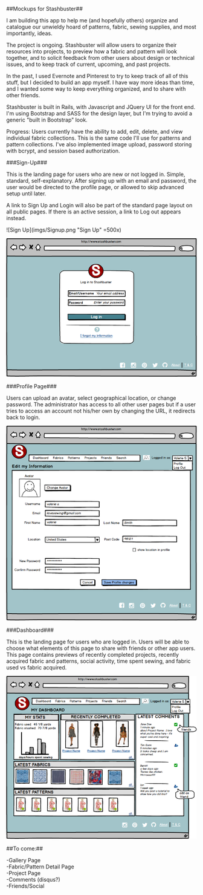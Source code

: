 ##Mockups for Stashbuster##

I am building this app to help me (and hopefully others) organize and catalogue our unwieldy hoard of patterns, fabric, sewing supplies, and most importantly, ideas. 

The project is ongoing. Stashbuster will allow users to organize their resources into projects, to preview how a fabric and pattern will look together, and  to solicit feedback from other users about design or technical issues, and to keep track of current, upcoming, and past projects.

In the past, I used Evernote and Pinterest to try to keep track of all of this stuff, but I decided to build an app myself. I have way more ideas than time, and I wanted some way to keep everything organized, and to share with other friends.

Stashbuster is built in Rails, with Javascript and JQuery UI for the front end.  I'm using Bootstrap and SASS for the design layer, but I'm trying to avoid a generic "built in Bootstrap" look.

Progress: Users currently have the ability to add, edit, delete, and view individual fabric collections. This is the same code I'll use for patterns and pattern collections.  I've also implemented image upload, password storing with bcrypt, and session based authorization.

###Sign-Up###

This is the landing page for users who are new or not logged in.  Simple, standard, self-explanatory.  After signing up with an email and password, the user would be directed to the profile page, or allowed to skip advanced setup until later.

A link to Sign Up and Login will also be part of the standard page layout on all public pages. If there is an active session, a link to Log out appears instead.

![Sign Up](imgs/Signup.png "Sign Up"  =500x)

![Log In](imgs/Login.png "Log In")

###Profile Page###

Users can upload an avatar, select geographical location, or change password.  The administrator has access to all other user pages but if a user tries to access an account not his/her own by changing the URL, it redirects back to login.

![Profile Page](imgs/Profile_Settings.png "Profile Page")

###Dashboard###

This is the landing page for users who are logged in. Users will be able to choose what elements of this page to share with friends or other app users.  This page contains previews of recently completed projects, recently acquired fabric and patterns, social activity, time spent sewing, and fabric used vs fabric acquired.

![Dashboard](imgs/Dashboard.png "Dashboard")

##To come:##

-Gallery Page  
-Fabric/Pattern Detail Page  
-Project Page  
-Comments (disqus?)  
-Friends/Social


